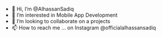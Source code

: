 - 👋 Hi, I’m @AlhassanSadiq
- 👀 I’m interested in Mobile App Development
- 💞️ I’m looking to collaborate on a projects
- 📫 How to reach me ... on Instagram @officialalhassansadiq

<!---
AlhassanSadiq/AlhassanSadiq is a ✨ special ✨ repository because its `README.md` (this file) appears on your GitHub profile.
You can click the Preview link to take a look at your changes.
--->
